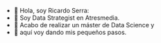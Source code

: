 - 👋 Hola, soy Ricardo Serra:
- 👀 Soy Data Strategist en Atresmedia.
- 🌱 Acabo de realizar un máster de Data Science y
- 👣 aquí voy dando mis pequeños pasos.


<!---
ricardoserra74/ricardoserra74 is a ✨ special ✨ repository because its `README.md` (this file) appears on your GitHub profile.
You can click the Preview link to take a look at your changes.
--->

